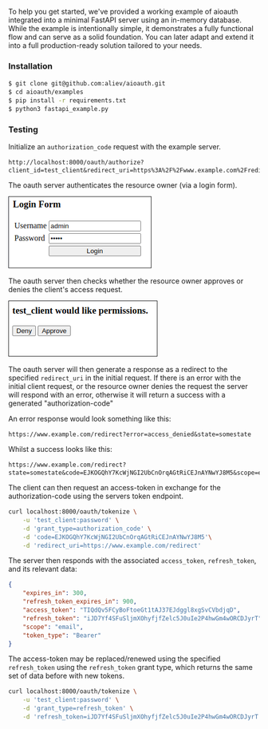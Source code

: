 To help you get started, we've provided a working example of aioauth integrated into a minimal FastAPI server using an in-memory database. While the example is intentionally simple, it demonstrates a fully functional flow and can serve as a solid foundation. You can later adapt and extend it into a full production-ready solution tailored to your needs.

### Installation

```bash
$ git clone git@github.com:aliev/aioauth.git
$ cd aioauth/examples
$ pip install -r requirements.txt
$ python3 fastapi_example.py
```

### Testing

Initialize an `authorization_code` request with the example server.

```
http://localhost:8000/oauth/authorize?client_id=test_client&redirect_uri=https%3A%2F%2Fwww.example.com%2Fredirect&response_type=code&state=somestate&scope=email
```

The oauth server authenticates the resource owner (via a login form).

![login-form](./screenshots/login-form.png)

The oauth server then checks whether the resource owner approves or
denies the client's access request.

![login-form](./screenshots/approve-form.png)

The oauth server will then generate a response as a redirect to the
specified `redirect_uri` in the initial request. If there is an error
with the initial client request, or the resource owner denies the
request the server will respond with an error, otherwise it will
return a success with a generated "authorization-code"

An error response would look something like this:

```
https://www.example.com/redirect?error=access_denied&state=somestate
```

Whilst a success looks like this:

```
https://www.example.com/redirect?state=somestate&code=EJKOGQhY7KcWjNGI2UbCnOrqAGtRiCEJnAYNwYJ8M5&scope=email
```

The client can then request an access-token in exchange for the
authorization-code using the servers token endpoint.

```bash
curl localhost:8000/oauth/tokenize \
    -u 'test_client:password' \
    -d 'grant_type=authorization_code' \
    -d 'code=EJKOGQhY7KcWjNGI2UbCnOrqAGtRiCEJnAYNwYJ8M5'\
    -d 'redirect_uri=https://www.example.com/redirect'
```

The server then responds with the associated `access_token`, `refresh_token`,
and its relevant data:

```json
{
    "expires_in": 300,
    "refresh_token_expires_in": 900,
    "access_token": "TIQdQv5FCyBoFtoeGt1tAJ37EJdggl8xgSvCVbdjqD",
    "refresh_token": "iJD7Yf4SFuSljmXOhyfjfZelc5J0uIe2P4hwGm4wORCDJyrT",
    "scope": "email",
    "token_type": "Bearer"
}
```

The access-token may be replaced/renewed using the specified `refresh_token`
using the `refresh_token` grant type, which returns the same set of data
before with new tokens.

```bash
curl localhost:8000/oauth/tokenize \
    -u 'test_client:password' \
    -d 'grant_type=refresh_token' \
    -d 'refresh_token=iJD7Yf4SFuSljmXOhyfjfZelc5J0uIe2P4hwGm4wORCDJyrT'
```
